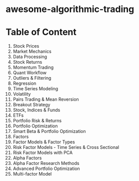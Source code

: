 # awesome-algorithmic-trading

# Table of Content

1. Stock Prices
2. Market Mechanics
3. Data Processing
4. Stock Returns
5. Momentum Trading
6. Quant Workflow
7. Outliers & Filtering
8. Regression
9. Time Series Modeling
10. Volatility
11. Pairs Trading & Mean Reversion
12. Breakout Strategy
13. Stock, Indices & Funds
14. ETFs
15. Portfolio Risk & Returns
16. Portfolio Optimization
17. Smart Beta & Portfolio Optimization
18. Factors
19. Factor Models & Factor Types
20. Risk Factor Models - Time Series & Cross Sectional
21. Risk Factor Models with PCA
22. Alpha Factors
23. Alpha Factor Research Methods
24. Advanced Portfolio Optimization
25. Multi-factor Model
